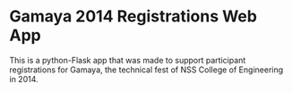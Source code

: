 Gamaya 2014 Registrations Web App
=================================
This is a python-Flask app that was made to support participant registrations
for Gamaya, the technical fest of NSS College of Engineering in 2014.


